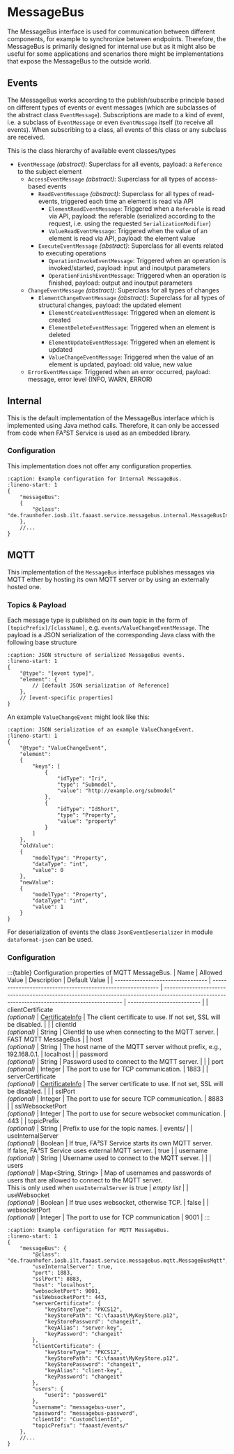 # MessageBus

The MessageBus interface is used for communication between different components, for example to synchronize between endpoints.
Therefore, the MessageBus is primarily designed for internal use but as it might also be useful for some applications and scenarios there might be implementations that expose the MessageBus to the outside world.

## Events

The MessageBus works according to the publish/subscribe principle based on different types of events or event messages (which are subclasses of the abstract class `EventMessage`).
Subscriptions are made to a kind of event, i.e. a subclass of `EventMessage` or even `EventMessage` itself (to receive all events).
When subscribing to a class, all events of this class or any subclass are received.

This is the class hierarchy of available event classes/types

-   `EventMessage` *(abstract)*:						Superclass for all events, payload: a `Reference` to the subject element
	-   `AccessEventMessage` *(abstract)*:				Superclass for all types of access-based events
		-   `ReadEventMessage` *(abstract)*:			Superclass for all types of read-events, triggered each time an element is read via API
			-   `ElementReadEventMessage`:				Triggered when a `Referable` is read via API, payload: the referable (serialized according to the request, i.e. using the requested `SerializationModifier`)
			-   `ValueReadEventMessage`:				Triggered when the value of an element is read via API, payload: the element value
		-   `ExecuteEventMessage` *(abstract)*:			Superclass for all events related to executing operations
			-   `OperationInvokeEventMessage`:			Triggered when an operation is invoked/started, payload: input and inoutput parameters
			-   `OperationFinishEventMessage`:			Triggered when an operation is finished, payload: output and inoutput parameters
	-   `ChangeEventMessage` *(abstract)*:				Superclass for all types of changes
		-   `ElementChangeEventMessage` *(abstract)*:	Superclass for all types of structural changes, payload: the updated element
			-   `ElementCreateEventMessage`:			Triggered when an element is created
			-   `ElementDeleteEventMessage`:			Triggered when an element is deleted
			-   `ElementUpdateEventMessage`:			Triggered when an element is updated
			-   `ValueChangeEventMessage`:				Triggered when the value of an element is updated, payload: old value, new value
	-   `ErrorEventMessage`:							Triggered when an error occurred, payload: message, error level (INFO, WARN, ERROR)


## Internal

This is the default implementation of the MessageBus interface which is implemented using Java method calls.
Therefore, it can only be accessed from code when FA³ST Service is used as an embedded library.

### Configuration

This implementation does not offer any configuration properties.

```{code-block} json
:caption: Example configuration for Internal MessageBus.
:lineno-start: 1
{
	"messageBus":
	{
		"@class": "de.fraunhofer.iosb.ilt.faaast.service.messagebus.internal.MessageBusInternal"
	},
	//...
}
```

## MQTT

This implementation of the `MessageBus` interface publishes messages via MQTT either by hosting its own MQTT server or by using an externally hosted one.

### Topics & Payload

Each message type is published on its own topic in the form of `[topicPrefix]/[className]`, e.g. `events/ValueChangeEventMessage`.
The payload is a JSON serialization of the corresponding Java class with the following base structure

```{code-block} json
:caption: JSON structure of serialized MessageBus events.
:lineno-start: 1
{
	"@type": "[event type]",
	"element": { 
		// [default JSON serialization of Reference] 
	},
	// [event-specific properties]
}
```

An example `ValueChangeEvent` might look like this:

```{code-block} json
:caption: JSON serialization of an example ValueChangeEvent.
:lineno-start: 1
{
    "@type": "ValueChangeEvent",
    "element":
    {
        "keys": [
            {
                "idType": "Iri",
                "type": "Submodel",
                "value": "http://example.org/submodel"
            },
            {
                "idType": "IdShort",
                "type": "Property",
                "value": "property"
            }
        ]
    },
    "oldValue":
    {
        "modelType": "Property",
        "dataType": "int",
        "value": 0
    },
    "newValue":
    {
        "modelType": "Property",
        "dataType": "int",
        "value": 1
    }
}
```

For deserialization of events the class `JsonEventDeserializer` in module `dataformat-json` can be used.


### Configuration

:::{table} Configuration properties of MQTT MessageBus.
| Name                              | Allowed Value                                               | Description                                                                                                                                   | Default Value              |
| --------------------------------- | ----------------------------------------------------------- | --------------------------------------------------------------------------------------------------------------------------------------------- | -------------------------- |
| clientCertificate<br>*(optional)* | [CertificateInfo](#providing-certificates-in-configuration) | The client certificate to use. If not set, SSL will be disabled.                                                                              |                            |
| clientId<br>*(optional)*          | String                                                      | ClientId to use when connecting to the MQTT server.                                                                                           | FAST MQTT MessageBus       |
| host<br>*(optional)*              | String                                                      | The host name of the MQTT server without prefix, e.g., 192.168.0.1.                                                                           | localhost                  |
| password<br>*(optional)*          | String                                                      | Password used to connect to the MQTT server.                                                                                                  |                            |
| port<br>*(optional)*              | Integer                                                     | The port to use for TCP communication.                                                                                                        | 1883                       |
| serverCertificate<br>*(optional)* | [CertificateInfo](#providing-certificates-in-configuration) | The server certificate to use. If not set, SSL will be disabled.                                                                              |                            |
| sslPort<br>*(optional)*           | Integer                                                     | The port to use for secure TCP communication.                                                                                                 | 8883                       |
| sslWebsocketPort<br>*(optional)*  | Integer                                                     | The port to use for secure websocket communication.                                                                                           | 443                        |
| topicPrefix<br>*(optional)*       | String                                                      | Prefix to use for the topic names.                                                                                                            | events/                    |
| useInternalServer<br>*(optional)* | Boolean                                                     | If true, FA³ST Service starts its own MQTT server.<br>If false, FA³ST Service uses external MQTT server.                                      | true                       |
| username<br>*(optional)*          | String                                                      | Username used to connect to the MQTT server.                                                                                                  |                            |
| users<br>*(optional)*             | Map<String, String>                                         | Map of usernames and passwords of users that are allowed to connect to the MQTT server.<br>This is only used when `useInternalServer` is true | *empty list*               |
| useWebsocket<br>*(optional)*      | Boolean                                                     | If true uses websocket, otherwise TCP.                                                                                                        | false                      |
| websocketPort<br>*(optional)*     | Integer                                                     | The port to use for TCP communication                                                                                                         | 9001                       |
:::

```{code-block} json
:caption: Example configuration for MQTT MessageBus.
:lineno-start: 1
{
	"messageBus": {
		"@class": "de.fraunhofer.iosb.ilt.faaast.service.messagebus.mqtt.MessageBusMqtt",
		"useInternalServer": true,
		"port": 1883,
		"sslPort": 8883,
		"host": "localhost",
		"websocketPort": 9001,
		"sslWebsocketPort": 443,
		"serverCertificate": {
			"keyStoreType": "PKCS12",
			"keyStorePath": "C:\faaast\MyKeyStore.p12",
			"keyStorePassword": "changeit",
			"keyAlias": "server-key",
			"keyPassword": "changeit"
		},
		"clientCertificate": {
			"keyStoreType": "PKCS12",
			"keyStorePath": "C:\faaast\MyKeyStore.p12",
			"keyStorePassword": "changeit",
			"keyAlias": "client-key",
			"keyPassword": "changeit"
		},
		"users": {
			"user1": "password1"
		},
		"username": "messagebus-user",
		"password": "messagebus-password",
		"clientId": "CustomClientId",
		"topicPrefix": "faaast/events/"
	},
	//...
}
```
